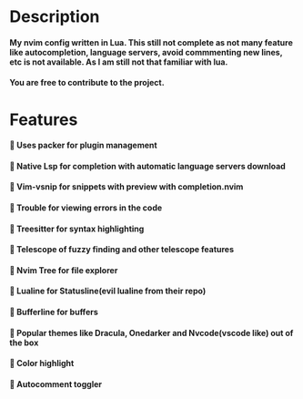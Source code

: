 # Description
#### My nvim config written in Lua. This still not complete as not many feature like autocompletion, language servers, avoid commmenting new lines, etc is not available. As I am still not that familiar with lua.
#### You are free to contribute to the project.

# Features
####  Uses packer for plugin management
####  Native Lsp for completion with automatic language servers download
####  Vim-vsnip for snippets with preview with completion.nvim
####  Trouble for viewing errors in the code
####  Treesitter for syntax highlighting
####  Telescope of fuzzy finding and other telescope features
####  Nvim Tree for file explorer
####  Lualine for Statusline(evil lualine from their repo)
####  Bufferline for buffers
####  Popular themes like Dracula, Onedarker and Nvcode(vscode like) out of the box
####  Color highlight
####  Autocomment toggler
